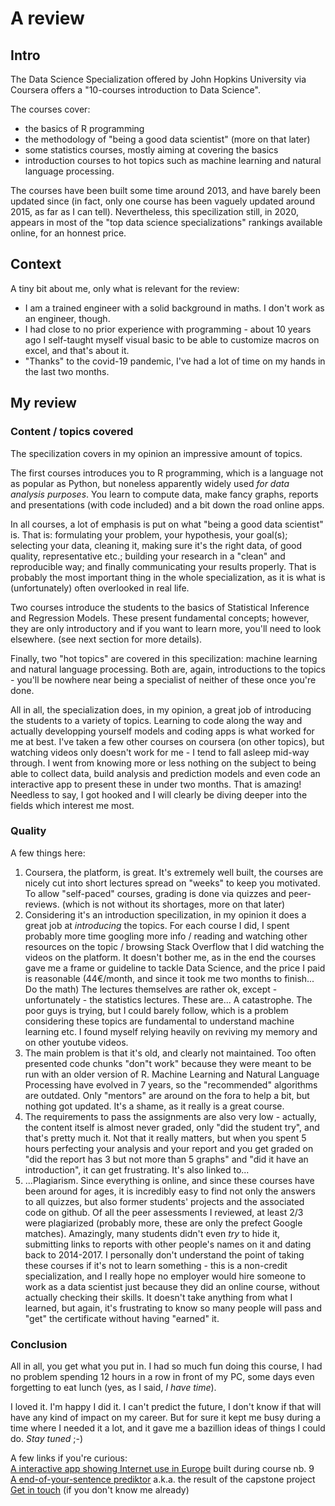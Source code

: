 # A review
## Intro
The Data Science Specialization offered by John Hopkins University via Coursera offers a "10-courses introduction to Data Science".

The courses cover:  
- the basics of R programming  
- the methodology of "being a good data scientist" (more on that later)
- some statistics courses, mostly aiming at covering the basics
- introduction courses to hot topics such as machine learning and natural language processing.  

The courses have been built some time around 2013, and have barely been updated since (in fact, only one course has been vaguely updated around 2015, as far as I can tell). Nevertheless, this specilization still, in 2020, appears in most of the "top data science specializations" rankings available online, for an honnest price.

## Context   

A tiny bit about me, only what is relevant for the review:  
- I am a trained engineer with a solid background in maths. I don't work as an engineer, though.  
- I had close to no prior experience with programming - about 10 years ago I self-taught myself visual basic to be able to customize macros on excel, and that's about it.  
- "Thanks" to the covid-19 pandemic, I've had a lot of time on my hands in the last two months.  

## My review  
### Content / topics covered  
The specilization covers in my opinion an impressive amount of topics.  

The first courses introduces you to R programming, which is a language not as popular as Python, but noneless apparently widely used *for data analysis purposes*. You learn to compute data, make fancy graphs, reports and presentations (with code included) and a bit down the road online apps.  

In all courses, a lot of emphasis is put on what "being a good data scientist" is. That is: formulating your problem, your hypothesis, your goal(s); selecting your data, cleaning it, making sure it's the right data, of good quality, representative etc.; building your research in a "clean" and reproducible way; and finally communicating your results properly. That is probably the most important thing in the whole specialization, as it is what is (unfortunately) often overlooked in real life.  

Two courses introduce the students to the basics of Statistical Inference and Regression Models. These present fundamental concepts; however, they are only introductory and if you want to learn more, you'll need to look elsewhere. (see next section for more details).  

Finally, two "hot topics" are covered in this specilization: machine learning and natural language processing. Both are, again, introductions to the topics - you'll be nowhere near being a specialist of neither of these once you're done. 

All in all, the specialization does, in my opinion, a great job of introducing the students to a variety of topics. Learning to code along the way and actually developping yourself models and coding apps is what worked for me at best. I've taken a few other courses on coursera (on other topics), but watching videos only doesn't work for me - I tend to fall asleep mid-way through. 
I went from knowing more or less nothing on the subject to being able to collect data, build analysis and prediction models and even code an interactive app to present these in under two months. That is amazing!  
Needless to say, I got hooked and I will clearly be diving deeper into the fields which interest me most.  

### Quality
A few things here:  
1. Coursera, the platform, is great. It's extremely well built, the courses are nicely cut into short lectures spread on "weeks" to keep you motivated. To allow "self-paced" courses, grading is done via quizzes and peer-reviews. (which is not without its shortages, more on that later)  
2. Considering it's an introduction specilization, in my opinion it does a great job at *introducing* the topics. For each course I did, I spent probably more time googling more info / reading and watching other resources on the topic / browsing Stack Overflow that I did watching the videos on the platform. It doesn't bother me, as in the end the courses gave me a frame or guideline to tackle Data Science, and the price I paid is reasonable (44€/month, and since it took me two months to finish... Do the math) The lectures themselves are rather ok, except - unfortunately - the statistics lectures. These are... A catastrophe. The poor guys is trying, but I could barely follow, which is a problem considering these topics are fundamental to understand machine learning etc. I found myself relying heavily on reviving my memory and on other youtube videos.  
3. The main problem is that it's old, and clearly not maintained. Too often presented code chunks "don"t work" because they were meant to be run with an older version of R. Machine Learning and Natural Language Processing have evolved in 7 years, so the "recommended" algorithms are outdated. Only "mentors" are around on the fora to help a bit, but nothing got updated. It's a shame, as it really is a great course.  
4. The requirements to pass the assignments are also very low - actually, the content itself is almost never graded, only "did the student try", and that's pretty much it. Not that it really matters, but when you spent 5 hours perfecting your analysis and your report and you get graded on "did the report has 3 but not more than 5 graphs" and "did it have an introduction", it can get frustrating. It's also linked to...   
5. ...Plagiarism. Since everything is online, and since these courses have been around for ages, it is incredibly easy to find not only the answers to all quizzes, but also former students' projects and the associated code on github. Of all the peer assessments I reviewed, at least 2/3 were plagiarized (probably more, these are only the prefect Google matches). Amazingly, many students didn't even *try* to hide it, submitting links to reports with other people's names on it and dating back to 2014-2017. I personally don't understand the point of taking these courses if it's not to learn something - this is a non-credit specialization, and I really hope no employer would hire someone to work as a data scientist just because they did an online course, without actually checking their skills. It doesn't take anything from what I learned, but again, it's frustrating to know so many people will pass and "get" the certificate without having "earned" it. 

### Conclusion  
All in all, you get what you put in. I had so much fun doing this course, I had no problem spending 12 hours in a row in front of my PC, some days even forgetting to eat lunch (yes, as I said, *I have time*).

I loved it. I'm happy I did it. I can't predict the future, I don't know if that will have any kind of impact on my career. But for sure it kept me busy during a time where I needed it a lot, and it gave me a bazillion ideas of things I could do. *Stay tuned* ;-)

A few links if you're curious:  
[A interactive app showing Internet use in Europe](https://ourbanow.shinyapps.io/EUInternetuse/) built during course nb. 9  
[A end-of-your-sentence prediktor](https://ourbanow.shinyapps.io/Prediktor/) a.k.a. the result of the capstone project  
[Get in touch](https://stackoverflow.com/users/13732596/ourbanow) (if you don't know me already)
